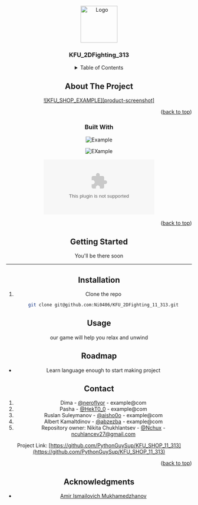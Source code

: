 <!-- PROJECT LOGO -->
<br />
<div align="center">
  <a href="https://github.com/PythonGuySup/KFU_SHOP_11_313">
    <img src="images/logo.jpg" alt="Logo" width="100" height="100">
  </a>

<h3 align="center">KFU_2DFighting_313</h3>


<!-- TABLE OF CONTENTS -->
<details>
  <summary>Table of Contents</summary>
  <ol>
    <li>
      <a href="#about-the-project">About The Project</a>
      <ul>
        <li><a href="#built-with">Built With</a></li>
      </ul>
    </li>
    <li>
      <a href="#getting-started">Getting Started</a>
      <ul>
        <li><a href="#prerequisites">Prerequisites</a></li>
        <li><a href="#installation">Installation</a></li>
      </ul>
    </li>
    <li><a href="#usage">Usage</a></li>
    <li><a href="#roadmap">Roadmap</a></li>
    <li><a href="#contributing">Contributing</a></li>
    <li><a href="#license">License</a></li>
    <li><a href="#contact">Contact</a></li>
    <li><a href="#acknowledgments">Acknowledgments</a></li>
  </ol>
</details>

<!-- ABOUT THE PROJECT -->
## About The Project

[![KFU_SHOP_EXAMPLE][product-screenshot]](https://example.com)

<p align="right">(<a href="#readme-top">back to top</a>)</p>



### Built With


![Example](https://img.shields.io/badge/python-3670A0?style=for-the-badge&logo=python&logoColor=ffdd54)

![EXample](https://img.shields.io/badge/django-%23092E20.svg?style=for-the-badge&logo=django&logoColor=white)

![Example](Bootstrap.com)

<p align="right">(<a href="#readme-top">back to top</a>)</p>

<!-- GETTING STARTED -->
## Getting Started

You'll be there soon


----


## Installation

1. Clone the repo
   ```sh
   git clone git@github.com:Ni0406/KFU_2DFighting_11_313.git
   ```

<!-- USAGE EXAMPLES -->
## Usage

our game will help you relax and unwind



## Roadmap

- Learn language enough to start making project





<!-- CONTACT -->
## Contact


1. Dima - [@neroflyor](https://t.me/neroflyor) - example@com
2. Pasha - [@HekT0_0](https://t.me/HekT0_0) - example@com
3. Ruslan Suleymanov - [@aisho0o](https://t.me/aisho0o) - example@com
4. Albert Kamaltdinov - [@abzezba](https://t.me/abzezba) - example@com
5. Repository owner: Nikita Chukhlantsev - [@Nchux](https://t.me/Nchux) - ncuhlancev27@gmail.com


Project Link: [https://github.com/PythonGuySup/KFU_SHOP_11_313](https://github.com/PythonGuySup/KFU_SHOP_11_313)

<p align="right">(<a href="#readme-top">back to top</a>)</p>



<!-- ACKNOWLEDGMENTS -->
## Acknowledgments

* [Amir Ismailovich Mukhamedzhanov]()
